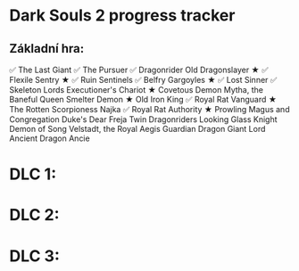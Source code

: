 # Dark Souls 2 progress tracker

## Základní hra:
✅ The Last Giant
✅ The Pursuer
✅ Dragonrider
Old Dragonslayer ★
✅ Flexile Sentry ★
✅ Ruin Sentinels
✅ Belfry Gargoyles ★
✅ Lost Sinner
✅ Skeleton Lords
Executioner's Chariot ★
Covetous Demon
Mytha, the Baneful Queen
Smelter Demon ★
Old Iron King
✅ Royal Rat Vanguard ★
The Rotten
Scorpioness Najka
✅ Royal Rat Authority ★
Prowling Magus and Congregation
Duke's Dear Freja
Twin Dragonriders
Looking Glass Knight
Demon of Song
Velstadt, the Royal Aegis
Guardian Dragon
Giant Lord
Ancient Dragon 
Ancie

# DLC 1:
# DLC 2:
# DLC 3:
